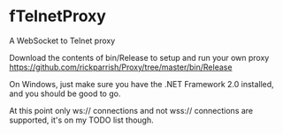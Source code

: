 fTelnetProxy
============

A WebSocket to Telnet proxy

Download the contents of bin/Release to setup and run your own proxy<br />
https://github.com/rickparrish/Proxy/tree/master/bin/Release

On Windows, just make sure you have the .NET Framework 2.0 installed, and you should be good to go.

At this point only ws:// connections and not wss:// connections are supported, it's on my TODO list though.